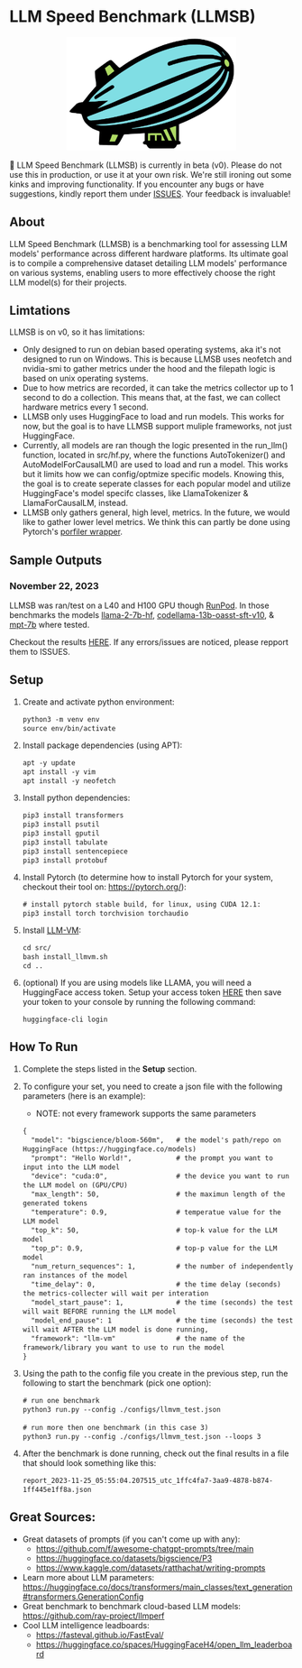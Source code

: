 # LLM Speed Benchmark (LLMSB)

<p align="center">
  <img width="300" src="./assets/docs/logo.png">
</p>

🚧 LLM Speed Benchmark (LLMSB) is currently in beta (v0). Please do not use this in production, or use it at your own risk. We're still ironing out some kinks and improving functionality. If you encounter any bugs or have suggestions, kindly report them under [ISSUES](https://github.com/anarchy-ai/benchllm/issues). Your feedback is invaluable!

## About

LLM Speed Benchmark (LLMSB) is a benchmarking tool for assessing LLM models' performance across different hardware platforms. Its ultimate goal is to compile a comprehensive dataset detailing LLM models' performance on various systems, enabling users to more effectively choose the right LLM model(s) for their projects.

## Limtations

LLMSB is on v0, so it has limitations:
- Only designed to run on debian based operating systems, aka it's not designed to run on Windows. This is because LLMSB uses neofetch and nvidia-smi to gather metrics under the hood and the filepath logic is based on unix operating systems.
- Due to how metrics are recorded, it can take the metrics collector up to 1 second to do a collection. This means that, at the fast, we can collect hardware metrics every 1 second.
- LLMSB only uses HuggingFace to load and run models. This works for now, but the goal is to have LLMSB support muliple frameworks, not just HuggingFace.
- Currently, all models are ran though the logic presented in the run_llm() function, located in src/hf.py, where the functions AutoTokenizer() and AutoModelForCausalLM() are used to load and run a model. This works but it limits how we can config/optmize specific models. Knowing this, the goal is to create seperate classes for each popular model and utilize HuggingFace's model specifc classes, like LlamaTokenizer & LlamaForCausalLM, instead.
- LLMSB only gathers general, high level, metrics. In the future, we would like to gather lower level metrics. We think this can partly be done using Pytorch's [porfiler wrapper](https://pytorch.org/tutorials/recipes/recipes/profiler_recipe.html).

## Sample Outputs

### November 22, 2023

LLMSB was ran/test on a L40 and H100 GPU though [RunPod](https://www.runpod.io/). In those benchmarks the models [llama-2-7b-hf](https://huggingface.co/meta-llama/Llama-2-7b-hf), [codellama-13b-oasst-sft-v10](https://huggingface.co/OpenAssistant/codellama-13b-oasst-sft-v10), & [mpt-7b](https://huggingface.co/mosaicml/mpt-7b) where tested.

Checkout the results [HERE](https://github.com/anarchy-ai/llm-speed-benchmark/tree/main/assets/docs/sample_results). If any errors/issues are noticed, please repport them to ISSUES. 

## Setup

1. Create and activate python environment:
    ```
    python3 -m venv env
    source env/bin/activate
    ```

2. Install package dependencies (using APT):
    ```
    apt -y update
    apt install -y vim
    apt install -y neofetch
    ```

3. Install python dependencies:
    ```
    pip3 install transformers
    pip3 install psutil
    pip3 install gputil
    pip3 install tabulate
    pip3 install sentencepiece
    pip3 install protobuf
    ```

4. Install Pytorch (to determine how to install Pytorch for your system, checkout their tool on: https://pytorch.org/):
    ```
    # install pytorch stable build, for linux, using CUDA 12.1:
    pip3 install torch torchvision torchaudio
    ```

4. Install [LLM-VM](https://github.com/anarchy-ai/LLM-VM/tree/main):
    ```
    cd src/
    bash install_llmvm.sh
    cd ..
    ```

5. (optional) If you are using models like LLAMA, you will need a HuggingFace access token. Setup your access token [HERE](https://huggingface.co/settings/tokens) then save your token to your console by running the following command:
    ```
    huggingface-cli login
    ```

## How To Run

1. Complete the steps listed in the __Setup__ section.

2. To configure your set, you need to create a json file with the following parameters (here is an example):
    - NOTE: not every framework supports the same parameters
    ```
    {
      "model": "bigscience/bloom-560m",   # the model's path/repo on HuggingFace (https://huggingface.co/models)
      "prompt": "Hello World!",           # the prompt you want to input into the LLM model
      "device": "cuda:0",                 # the device you want to run the LLM model on (GPU/CPU)
      "max_length": 50,                   # the maximun length of the generated tokens
      "temperature": 0.9,                 # temperatue value for the LLM model
      "top_k": 50,                        # top-k value for the LLM model
      "top_p": 0.9,                       # top-p value for the LLM model
      "num_return_sequences": 1,          # the number of independently ran instances of the model
      "time_delay": 0,                    # the time delay (seconds) the metrics-collecter will wait per interation
      "model_start_pause": 1,             # the time (seconds) the test will wait BEFORE running the LLM model
      "model_end_pause": 1                # the time (seconds) the test will wait AFTER the LLM model is done running,
      "framework": "llm-vm"               # the name of the framework/library you want to use to run the model
    } 
    ```

3. Using the path to the config file you create in the previous step, run the following to start the benchmark (pick one option):
    ```
    # run one benchmark
    python3 run.py --config ./configs/llmvm_test.json

    # run more then one benchmark (in this case 3)
    python3 run.py --config ./configs/llmvm_test.json --loops 3
    ```

4. After the benchmark is done running, check out the final results in a file that should look something like this:
    ```
    report_2023-11-25_05:55:04.207515_utc_1ffc4fa7-3aa9-4878-b874-1ff445e1ff8a.json
    ```

## Great Sources:
- Great datasets of prompts (if you can't come up with any):
  - https://github.com/f/awesome-chatgpt-prompts/tree/main
  - https://huggingface.co/datasets/bigscience/P3
  - https://www.kaggle.com/datasets/ratthachat/writing-prompts
- Learn more about LLM parameters: https://huggingface.co/docs/transformers/main_classes/text_generation#transformers.GenerationConfig
- Great benchmark to benchmark cloud-based LLM models: https://github.com/ray-project/llmperf
- Cool LLM intelligence leadboards:
    - https://fasteval.github.io/FastEval/
    - https://huggingface.co/spaces/HuggingFaceH4/open_llm_leaderboard
